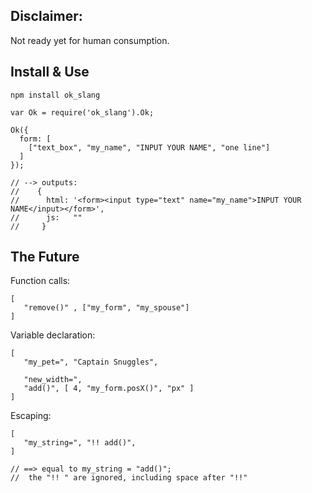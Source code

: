 
Disclaimer:
-----------

Not ready yet for human consumption.


Install & Use
------------

    npm install ok_slang

    var Ok = require('ok_slang').Ok;

    Ok({
      form: [
        ["text_box", "my_name", "INPUT YOUR NAME", "one line"]
      ]
    });

    // --> outputs:
    //    {
    //      html: '<form><input type="text" name="my_name">INPUT YOUR NAME</input></form>',
    //      js:   ""
    //     }


The Future
-------------------------

Function calls:

    [
       "remove()" , ["my_form", "my_spouse"]
    ]

Variable declaration:

    [
       "my_pet=", "Captain Snuggles",

       "new_width=",
       "add()", [ 4, "my_form.posX()", "px" ]
    ]

Escaping:

    [
       "my_string=", "!! add()",
    ]

    // ==> equal to my_string = "add()";
    //  the "!! " are ignored, including space after "!!"


